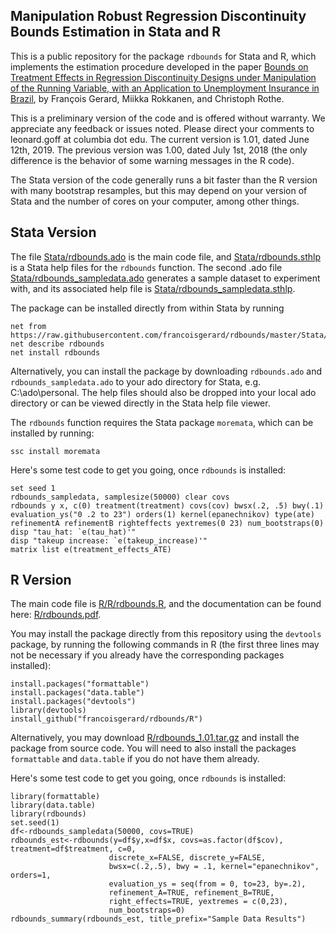 ## Manipulation Robust Regression Discontinuity Bounds Estimation in Stata and R

This is a public repository for the package ```rdbounds``` for Stata and R, which implements the estimation procedure developed in the paper [Bounds on Treatment Effects in Regression Discontinuity Designs under Manipulation of the Running Variable, with an Application to Unemployment Insurance in Brazil](http://www.nber.org/papers/w22892 "NBER Working Paper"), by François Gerard, Miikka Rokkanen, and Christoph Rothe.

This is a preliminary version of the code and is offered without warranty. We appreciate any feedback or issues noted. Please direct your comments to leonard.goff at columbia dot edu. The current version is 1.01, dated June 12th, 2019. The previous version was 1.00, dated July 1st, 2018 (the only difference is the behavior of some warning messages in the R code).

The Stata version of the code generally runs a bit faster than the R version with many bootstrap resamples, but this may depend on your version of Stata and the number of cores on your computer, among other things.

## Stata Version

The file [Stata/rdbounds.ado](Stata/rdbounds.ado) is the main code file, and [Stata/rdbounds.sthlp](Stata/rdbounds_sampledata.sthlp) is a Stata help files for the ```rdbounds``` function. The second .ado file [Stata/rdbounds_sampledata.ado](Stata/rdbounds_sampledata.ado) generates a sample dataset to experiment with, and its associated help file is  [Stata/rdbounds_sampledata.sthlp](Stata/rdbounds.sthlp).

The package can be installed directly from within Stata by running
```
net from https://raw.githubusercontent.com/francoisgerard/rdbounds/master/Stata/
net describe rdbounds
net install rdbounds
```

Alternatively, you can install the package by downloading ```rdbounds.ado``` and ```rdbounds_sampledata.ado``` to your ado directory for Stata, e.g. C:\ado\personal. The help files should also be dropped into your local ado directory or can be viewed directly in the Stata help file viewer. 

The ```rdbounds``` function requires the Stata package ```moremata```, which can be installed by running:
```
ssc install moremata
```

Here's some test code to get you going, once ```rdbounds``` is installed:

```
set seed 1
rdbounds_sampledata, samplesize(50000) clear covs
rdbounds y x, c(0) treatment(treatment) covs(cov) bwsx(.2, .5) bwy(.1) evaluation_ys("0 .2 to 23") orders(1) kernel(epanechnikov) type(ate) refinementA refinementB righteffects yextremes(0 23) num_bootstraps(0)
disp "tau_hat: `e(tau_hat)'"
disp "takeup increase: `e(takeup_increase)'"
matrix list e(treatment_effects_ATE)
```

## R Version

The main code file is [R/R/rdbounds.R](R/R/rdbounds.R), and the documentation can be found here: [R/rdbounds.pdf](R/rdbounds.pdf).

You may install the package directly from this repository using the ```devtools``` package, by running the following commands in R (the first three lines may not be necessary if you already have the corresponding packages installed):

```{r}
install.packages("formattable")
install.packages("data.table")
install.packages("devtools")
library(devtools)
install_github("francoisgerard/rdbounds/R")
```

Alternatively, you may download [R/rdbounds_1.01.tar.gz](R/rdbounds_1.0.tar.gz) and install the package from source code. You will need to also install the packages ```formattable``` and ```data.table``` if you do not have them already.

Here's some test code to get you going, once ```rdbounds``` is installed:

```{r}
library(formattable)
library(data.table)
library(rdbounds)
set.seed(1)
df<-rdbounds_sampledata(50000, covs=TRUE)
rdbounds_est<-rdbounds(y=df$y,x=df$x, covs=as.factor(df$cov), treatment=df$treatment, c=0,
                      discrete_x=FALSE, discrete_y=FALSE,
                      bwsx=c(.2,.5), bwy = .1, kernel="epanechnikov", orders=1,
                      evaluation_ys = seq(from = 0, to=23, by=.2),
                      refinement_A=TRUE, refinement_B=TRUE,
                      right_effects=TRUE, yextremes = c(0,23),
                      num_bootstraps=0)
rdbounds_summary(rdbounds_est, title_prefix="Sample Data Results")
```

